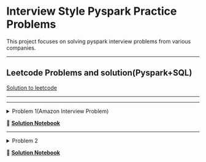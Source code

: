 # Interview Style Pyspark Practice Problems

This project focuses on solving pyspark interview problems from various companies.

---
## Leetcode Problems and solution(Pyspark+SQL)
[Solution to leetcode](Interview_PracticeProblems/notebooks/leetcode_problems/problems.ipynb)

---

---
<details>
<summary> Problem 1(Amazon Interview Problem)</summary>

We are given a table called ```customer_state_log``` containing the following columns:

* ```cust_id```: The ID of the customer.
* ```state```: The state of the session, where 1 indicates the session is active and 0 indicates the session has ended.
* ```timestamp```: The timestamp when the state change occurred.

Our task is to calculate **how many hours each user was active during the day based on the state transitions**.

Source: https://medium.com/data-engineer-things/amazon-pyspark-interview-question-hard-level-761872156497
</details>

📂 **[Solution Notebook](Interview_PracticeProblems/notebooks/problem1.ipynb)**

---

<details>
<summary>Problem 2</summary>

*Problem details go here...*

</details>

📂 **[Solution Notebook](Interview_PracticeProblems/notebooks/problem2.ipynb)**